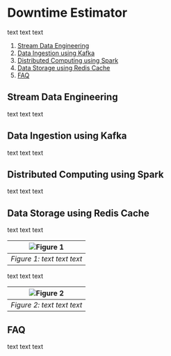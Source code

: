 # Downtime Estimator

text text text

1. [Stream Data Engineering](README.md#stream-data-engineering)
2. [Data Ingestion using Kafka](README.md#data-ingestion-using-kafka)
3. [Distributed Computing using Spark](README.md#distributed-computing-using-spark)
4. [Data Storage using Redis Cache](README.md#data-storage-using-redis-cache)
5. [FAQ](README.md#faq)

## Stream Data Engineering
text text text

## Data Ingestion using Kafka
text text text

## Distributed Computing using Spark
text text text

## Data Storage using Redis Cache
text text text

| ![Figure 1](./images/figure_1.png) | 
|:--:| 
| *Figure 1: text text text* |

text text text

| ![Figure 2](./images/figure_2.png) | 
|:--:| 
| *Figure 2: text text text* |

##	FAQ
text text text

